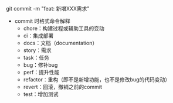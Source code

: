 git commit -m "feat: 新增XXX需求"

* commit 时格式命令解释
    * chore：构建过程或辅助工具的变动
    * ci：集成部署
    * docs：文档（documentation）
    * story：需求
    * task：任务
    * bug：修补bug
    * perf：提升性能
    * refactor：重构（即不是新增功能，也不是修改bug的代码变动）
    * revert：回滚，撤销之前的commit
    * test：增加测试